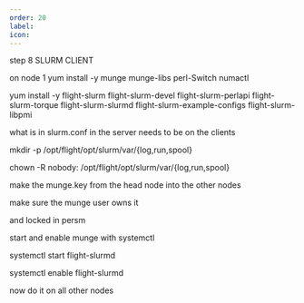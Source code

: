 ```yaml
---
order: 20
label: 
icon: 
---
```


step 8 SLURM CLIENT

on node 1
yum install -y munge munge-libs perl-Switch numactl

yum install -y flight-slurm flight-slurm-devel flight-slurm-perlapi flight-slurm-torque flight-slurm-slurmd flight-slurm-example-configs flight-slurm-libpmi


what is in slurm.conf in the server needs to be on the clients


mkdir -p /opt/flight/opt/slurm/var/{log,run,spool}

chown -R nobody: /opt/flight/opt/slurm/var/{log,run,spool}

make the munge.key from the head node into the other nodes

make sure the munge user owns it

and locked in persm

start and enable munge with systemctl

systemctl start flight-slurmd

systemctl enable flight-slurmd




now do it on all other nodes
